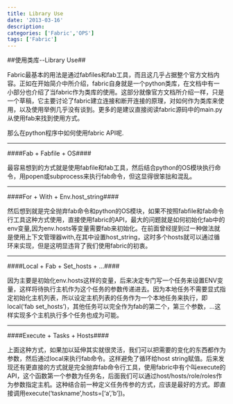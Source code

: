 ```yaml
---
title: Library Use
date: '2013-03-16'
description:
categories: ['Fabric','OPS']
tags: ['Fabric']
---
```


##使用类库--Library Use##

Fabric最基本的用法是通过fabfiles和fab工具，而且这几乎占据整个官方文档内容。正如在开始简介中所介绍，fabric自身就是一个python类库，在文档中有一小部分也介绍了当fabric作为类库的使用。这部分就像官方文档所介绍一样，只是一个草稿，它主要讨论了fabric建立连接和断开连接的原理，对如何作为类库来使用，以及使用举例几乎没有谈到。更多的是建议直接阅读fabric源码中的main.py从使用fab来找到使用方式。

那么在python程序中如何使用fabric API呢.

***

####Fab + Fabfile + OS####

最容易想到的方式就是使用fabfile和fab工具，然后结合python的OS模块执行命令，用popen或subprocess来执行fab命令，但这显得很笨拙和混乱。

***

####For + With + Env.host_string####

然后想到就是完全抛弃fab命令和python的OS模块，如果不按照fabfile和fab命令行工具这种方式使用，直接使用fabric的API，最大的问题就是如何初始化fab中的env变量,因为env.hosts等变量需要fab来初始化。在前面曾经提到过一种做法就是使用上下文管理器with,在其中设置host_string，这时多个hosts就可以通过循环来实现，但是这明显违背了我们使用fabric的初衷。

***

####Local + Fab + Set_hosts + …####

因为主要是初始化env.hosts这样的变量，后来决定专门写一个任务来设置ENV变量，这样将待执行主机作为这个任务的参数传递进去。因为本地任务不需要显式指定初始化主机列表，所以设定主机列表的任务作为一个本地任务来执行，即local(‘fab set_hosts’)，其他任务可以完全作为fab的第二个，第三个参数，…这样实现多个主机执行多个任务也成为可能。

***

####Execute + Tasks + Hosts####

上面这种方式，如果加以延伸其实就很灵活，我们可以把需要的变化的东西都作为参数，然后通过local来执行fab命令。这样避免了循环给host string赋值。后来发现还有更直接的方式就是完全抛弃fab命令行工具，使用fabric中有个叫execute的API，这个函数第一个参数为任务名，后面我们可以通过host/hosts/role/roles作为参数指定主机。这种结合前一种定义任务传参的方式，应该是最好的方式。即直接调用execute(‘taskname’,hosts=[‘a’,’b’])。
